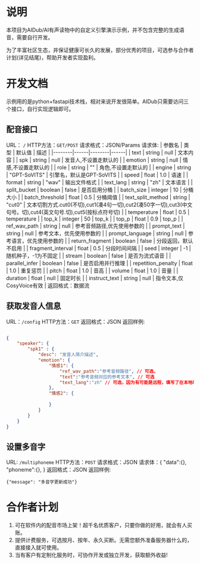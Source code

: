 # 说明

本项目为AIDub/AI有声读物中的自定义引擎演示示例，并不包含完整的生成语音，需要自行开发。

为了丰富社区生态，并保证健康可长久的发展，部分优秀的项目，可选参与合作者计划(详见结尾)，帮助开发者实现盈利。

# 开发文档
示例用的是python+fastapi技术栈，相对来说开发很简单。AIDub只需要访问三个接口，自行实现逻辑即可。

## 配音接口
URL： `/`
HTTP方法：`GET/POST`
请求格式：JSON/Params
请求体: 
| 参数名 | 类型 | 默认值 | 描述 |
|--------|------|--------|------|
| text | string | null | 文本内容 |
| spk | string | null | 发音人,不设置走默认的 |
| emotion | string | null | 情感,不设置走默认的 |
| role | string | "" | 角色,不设置走默认的 |
| engine | string | "GPT-SoVITS" | 引擎名，默认是GPT-SoVITS |
| speed | float | 1.0 | 语速 |
| format | string | "wav" | 输出文件格式 |
| text_lang | string | "zh" | 文本语言 |
| split_bucket | boolean | false | 是否启用分桶 |
| batch_size | integer | 10 | 分桶大小 |
| batch_threshold | float | 0.5 | 分桶阈值 |
| text_split_method | string | "cut0" | 文本切割方式.cut0(不切),cut1(凑4句一切),cut2(凑50字一切),cut3(中文句号。切),cut4(英文句号.切),cut5(按标点符号切) |
| temperature | float | 0.5 | temperature |
| top_k | integer | 50 | top_k |
| top_p | float | 0.9 | top_p |
| ref_wav_path | string | null | 参考音频路径,优先使用参数的 |
| prompt_text | string | null | 参考文本，优先使用参数的 |
| prompt_language | string | null | 参考语言，优先使用参数的 |
| return_fragment | boolean | false | 分段返回，默认不启用 |
| fragment_interval | float | 0.5 | 分段时间间隔 |
| seed | integer | -1 | 随机种子，-1为不固定 |
| stream | boolean | false | 是否为流式语音 |
| parallel_infer | boolean | false | 是否启用并行推理 |
| repetition_penalty | float | 1.0 | 重复惩罚 |
| pitch | float | 1.0 | 音高 |
| volume | float | 1.0 | 音量 |
| duration | float | null | 固定时长 |
| instruct_text | string | null | 指令文本,仅CosyVoice有效 |
返回格式：数据流




## 获取发音人信息
URL：`/config`
HTTP方法：`GET`
返回格式：JSON
返回样例:
```json

{
    "speaker": {
        "spk1" : {
            "desc": "发音人简介描述",
            "emotion": {
                "情感1": {
                    "ref_wav_path":"参考音频路径", // 可选，
                    "text":"参考音频对应的参考文本", // 可选
                    "text_lang":"zh" // 可选，因为有可能是远程，填写了在本地端也读取不到这个文件。
                },
                "情感2": {
                   
                }
            }
        }
    }
}

```

## 设置多音字
URL: `/multiphoneme`
HTTP方法：`POST`
请求格式：JSON
请求体：{
   "data":{},
   "phoneme":{}, 
}
返回格式：JSON
返回样例: 
```
{"message": "多音字更新成功"}
```



# 合作者计划

1. 可在软件内的配音市场上架！超千名优质客户，只要你做的好用，就会有人买账。
2. 提供计费服务，可选按月、按年、永久买断。无需您额外准备服务器什么的，直接接入就可使用。
3. 当有客户有定制化服务时，可协作开发或独立开发，获取额外收益!
